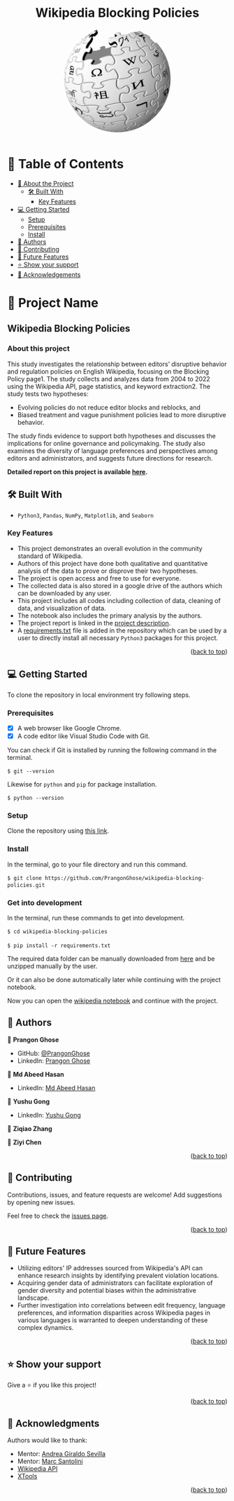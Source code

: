 <a name="readme-top"></a>

<div align="center">
<h1><b>Wikipedia Blocking Policies</b></h1>
<img src='Wikipedia_Logo.png' height='250px'>

</div>


<!-- TABLE OF CONTENTS -->

# 📗 Table of Contents

- [📖 About the Project](#about-project)
  - [🛠 Built With](#built-with)
    - [Key Features](#key-features)
- [💻 Getting Started](#getting-started)
  - [Setup](#setup)
  - [Prerequisites](#prerequisites)
  - [Install](#install)
- [👥 Authors](#authors)
- [🤝 Contributing](#contributing)
- [🔭 Future Features](#future-features)
- [⭐️ Show your support](#support)
- [🙏 Acknowledgements](#acknowledgements)

<!-- PROJECT DESCRIPTION -->

# 📖 Project Name

## Wikipedia Blocking Policies

### About this project <a name="about-project"></a>

This study investigates the relationship between editors’ disruptive behavior and regulation policies on English Wikipedia, focusing on the Blocking Policy page1. The study collects and analyzes data from 2004 to 2022 using the Wikipedia API, page statistics, and keyword extraction2. The study tests two hypotheses:

- Evolving policies do not reduce editor blocks and reblocks, and 
- Biased treatment and vague punishment policies lead to more disruptive behavior.

The study finds evidence to support both hypotheses and discusses the implications for online governance and policymaking. The study also examines the diversity of language preferences and perspectives among editors and administrators, and suggests future directions for research.

**Detailed report on this project is available [here](https://docs.google.com/document/d/1xK5NjvH3bmb-nX4b5aHY3u800HZNGac5_eHZ0wO_3-k/edit?usp=sharing).**

## 🛠 Built With <a name="built-with"></a>

- `Python3`, `Pandas`, `NumPy`, `Matplotlib`, and `Seaborn`

<!-- Features -->

### Key Features <a name="key-features"></a>

- This project demonstrates an overall evolution in the community standard of Wikipedia.
- Authors of this project have done both qualitative and quantitative analysis of the data to prove or disprove their two hypotheses.
- The project is open access and free to use for everyone.
- The collected data is also stored in a google drive of the authors which can be downloaded by any user.
- This project includes all codes including collection of data, cleaning of data, and visualization of data.
- The notebook also includes the primary analysis by the authors.
- The project report is linked in the [project description](#about-project).
- A [requirements.txt](requirements.txt) file is added in the repository which can be used by a user to directly install all necessary `Python3` packages for this project.

<p align="right">(<a href="#readme-top">back to top</a>)</p>

<!-- GETTING STARTED -->

## 💻 Getting Started
To clone the repository in local environment try following steps.

### Prerequisites

- [x] A web browser like Google Chrome.
- [x] A code editor like Visual Studio Code with Git.

You can check if Git is installed by running the following command in the terminal.
```
$ git --version
```

Likewise for `python` and `pip` for package installation.
```
$ python --version

```
### Setup

Clone the repository using [this link](https://github.com/PrangonGhose/wikipedia-blocking-policies.git).

### Install

In the terminal, go to your file directory and run this command.

```
$ git clone https://github.com/PrangonGhose/wikipedia-blocking-policies.git
```
### Get into development

In the terminal, run these commands to get into development.
```
$ cd wikipedia-blocking-policies

$ pip install -r requirements.txt

```

The required data folder can be manually downloaded from [here](https://drive.google.com/uc?id=1WHFJ6wm4ElKH4KIAsa3A1ph4Bt34VYsH) and be unzipped manually by the user.

Or it can also be done automatically later while continuing with the project notebook.

Now you can open the [wikipedia notebook](wikipedia.ipynb) and continue with the project.

<!-- AUTHORS -->

## 👥 Authors <a name="authors"></a>

👤 **Prangon Ghose**

- GitHub: [@PrangonGhose](https://github.com/PrangonGhose)
- LinkedIn: [Prangon Ghose](https://www.linkedin.com/in/prangon-ghose/)

👤 **Md Abeed Hasan**

- LinkedIn: [Md Abeed Hasan](https://www.linkedin.com/in/md-abeed-hasan-a09469119/)

👤 **Yushu Gong**

- LinkedIn: [Yushu Gong](https://www.linkedin.com/in/yushu-gong-41b68b21b/)

👤 **Ziqiao Zhang**

👤 **Ziyi Chen**

<p align="right">(<a href="#readme-top">back to top</a>)</p>

<!-- CONTRIBUTING -->

## 🤝 Contributing <a name="contributing"></a>

Contributions, issues, and feature requests are welcome! Add suggestions by opening new issues.

Feel free to check the [issues page](https://github.com/PrangonGhose/wikipedia-blocking-policies/issues).

<p align="right">(<a href="#readme-top">back to top</a>)</p>


<!-- Future Features (optional) -->

## 🔭 Future Features <a name="future features"></a>

- Utilizing editors' IP addresses sourced from Wikipedia's API can enhance research insights by identifying prevalent violation locations.
- Acquiring gender data of administrators can facilitate exploration of gender diversity and potential biases within the administrative landscape.
- Further investigation into correlations between edit frequency, language preferences, and information disparities across Wikipedia pages in various languages is warranted to deepen understanding of these complex dynamics.


<p align="right">(<a href="#readme-top">back to top</a>)</p>

<!-- SUPPORT -->

## ⭐️ Show your support <a name="support"></a>

Give a ⭐️ if you like this project!

<p align="right">(<a href="#readme-top">back to top</a>)</p>

<!-- ACKNOWLEDGEMENTS -->

## 🙏 Acknowledgments <a name="acknowledgements"></a>

Authors would like to thank:
- Mentor: [Andrea Giraldo Sevilla](https://www.linkedin.com/in/andrea-giraldo-sevilla/)
- Mentor: [Marc Santolini](https://marcsantolini.com/)
- [Wikipedia API](https://en.wikipedia.org/w/api.php)
- [XTools](https://xtools.wmcloud.org/)

<p align="right">(<a href="#readme-top">back to top</a>)</p>
